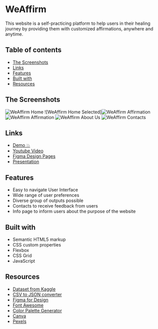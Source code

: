 # WeAffirm
This website is a self-practicing platform to help users in their healing journey by providing them with customized affirmations, anywhere and anytime.

## Table of contents

- [The Screenshots](#the-screenshots)
- [Links](#links)
- [Features](#features)
- [Built with](#built-with)
- [Resources](#resources)

## The Screenshots

![WeAffirm Home](https://user-images.githubusercontent.com/88088732/227678464-cf3d6be7-bdc0-45ca-85de-9d470b061b6a.png)
![WeAffirm Home Selected]![WeAffirm Affirmation](https://user-images.githubusercontent.com/88088732/227678550-7f6cfec5-668a-4a43-ab9a-9d549a0be5a5.png)
![WeAffirm Affirmation](https://user-images.githubusercontent.com/88088732/227678502-c9f6e699-7dc7-43c8-82e7-2c0e77b17fd3.png)
![WeAffirm About Us](https://user-images.githubusercontent.com/88088732/227678576-069b438d-9c2a-4187-84c3-8679e0ee9b2e.png)
![WeAffirm Contacts](https://user-images.githubusercontent.com/88088732/227678615-14dffaef-3eb7-42bb-8e93-8e37d32f5c75.png)


## Links
- [Demo 💥](https://ganbnuray.github.io/WeAffirm/)
- [Youtube Video]()
- [Figma Design Pages](https://drive.google.com/file/d/1_8l6VcajF65XNFb-CmFZFJswM120wwG7/view?usp=sharing)
- [Presentation]()

## Features

- Easy to navigate User Interface
- Wide range of user preferences
- Diverse group of outputs possible
- Contacts to receive feedback from users
- Info page to inform users about the purpose of the website


## Built with

- Semantic HTML5 markup
- CSS custom properties
- Flexbox
- CSS Grid
- JavaScript

## Resources
- [Dataset from Kaggle](https://www.kaggle.com/datasets/pratiksharm/positive-affirmations-with-tags)
- [CSV to JSON converter](https://csvjson.com/csv2json)
- [Figma for Design](https://www.figma.com/)
- [Font Awesome](https://fontawesome.com/)
- [Color Palette Generator](https://coolors.co/)
- [Canva](https://www.canva.com/)
- [Pexels](https://www.pexels.com/)


